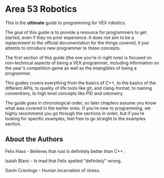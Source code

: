 # Area 53 Robotics

This is the **ultimate** guide to programming for VEX robotics.

The goal of this guide is to provide a resource for programmers to get started, even if they no prior experience. It does not aim to be a replacement to the official documentation for the things covered, it just attemts to introduce new programmer to these concepts. 

The first section of this guide (the one you're in right now) is focused on non-technical aspects of being a VEX programmer, including information on the year's competition game as well as the intangibles of being a programmer.

This guides covers everything from the basics of C++, to the basics of the different APIs, to quality of life tools like git, and clang-format, to naming conventions, to high level concepts like PID and odometry.

The guide goes in chronological order, so later chapters assume you know what was covered in the earlier ones. If you're new to programming, we highly recommend you go through the sections in order, but if you're looking for specific examples, feel free to go straight to the examples section.


## About the Authors
Felix Hass - Believes that rust is definitely better than C++.

Isaiah Blanc - Is mad that Felix spelled "definitely" wrong.

Gavin Crisologo - Human incarnation of stress.